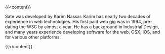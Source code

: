 {{<content}}

Sate was developed by Karim Nassar. Karim has nearly two decades of experience in web technologies. His first paid web gig was in 1994, pre-dating the W3C by almost a year. He has a background in Industrial Design, and many years experience developing software for the web, OSX, iOS, and for various other platforms.

{{</content}}
